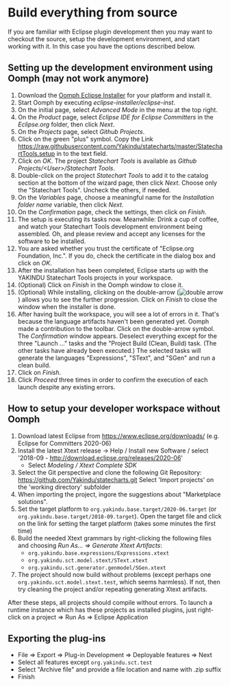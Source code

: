 # Build everything from source

If you are familiar with Eclipse plugin development then you may want to checkout the source, setup the development environment, and start working with it. In this case you have the options described below.

## Setting up the development environment using Oomph (may not work anymore)

1. Download the <a href="https://wiki.eclipse.org/Eclipse_Oomph_Installer" target="_blank">Oomph Eclipse Installer</a> for your platform and install it.
2. Start Oomph by executing *eclipse-installer/eclipse-inst*.
3. On the initial page, select *Advanced Mode* in the menu at the top right.
4. On the *Product* page, select *Eclipse IDE for Eclipse Committers* in the *Eclipse.org* folder, then click *Next*.
5. On the *Projects* page, select *Github Projects*.
6. Click on the green "plus" symbol. Copy the Link https://raw.githubusercontent.com/Yakindu/statecharts/master/StatechartTools.setup in to the text field.
7. Click on *OK*. The project *Statechart Tools* is available as *Github Projects/&lt;User&gt;/Statechart Tools*.
8. Double-click on the project *Statechart Tools* to add it to the catalog section at the bottom of the wizard page, then click *Next*. Choose only the "Statechart Tools". Uncheck the others, if needed.
9. On the *Variables* page, choose a meaningful name for the *Installation folder name* variable, then click *Next*.
10. On the *Confirmation* page, check the settings, then click on *Finish*.
11. The setup is executing its tasks now. Meanwhile: Drink a cup of coffee, and watch your Statechart Tools development environment being assembled. Oh, and please review and accept any licenses for the software to be installed.
12. You are asked whether you trust the certificate of "Eclipse.org Foundation, Inc.". If you do, check the certificate in the dialog box and click on *OK*.
13. After the installation has been completed, Eclipse starts up with the YAKINDU Statechart Tools projects in your workspace.
14. (Optional) Click on *Finish* in the Oomph window to close it. 
15. (Optional) While installing, clicking on the double-arrow (![double arrow](oomph_icon.png)) allows you to see the further progression. Click on *Finish* to close the window when the installer is done.
16. After having built the workspace, you will see a lot of errors in it. That's because the language artifacts haven't been generated yet. Oomph made a contribution to the toolbar. Click on the double-arrow symbol. The *Confirmation* window appears. Deselect everything except for the three "Launch …" tasks and the "Project Build (Clean, Build) task. (The other tasks have already been executed.) The selected tasks will generate the languages "Expressions", "SText", and "SGen" and run a clean build.
17. Click on *Finish*.
18. Click *Proceed* three times in order to confirm the execution of each launch despite any existing errors.

## How to setup your developer workspace without Oomph
1. Download latest Eclipse from https://www.eclipse.org/downloads/ (e.g. Eclipse for Committers 2020-06)
2. Install the latest Xtext release -> Help / Install new Software / select '2018-09 - http://download.eclipse.org/releases/2020-06'
    * Select *Modeling / Xtext Complete SDK*
3. Select the Git perspective and clone the following Git Repository:
https://github.com/Yakindu/statecharts.git
Select 'Import projects' on the 'working directory' subfolder
4. When importing the project, ingore the suggestions about "Marketplace solutions".
5. Set the target platform to `org.yakindu.base.target/2020-06.target` (or `org.yakindu.base.target/2018-09.target`).
Open the target file and click on the link for setting the target platform (takes some minutes the first time)
6. Build the needed Xtext grammars by right-clicking the following files and choosing *Run As... => Generate Xtext Artifacts*:
    * `org.yakindu.base.expressions/Expressions.xtext`
    * `org.yakindu.sct.model.stext/SText.xtext`
    * `org.yakindu.sct.generator.genmodel/SGen.xtext`
7. The project should now build without problems (except perhaps one `org.yakindu.sct.model.stext.test`, which seems harmless). If not, then try cleaning the project and/or repeating generating Xtext artifacts.

After these steps, all projects should compile without errors. To launch a runtime instance which has these projects as installed plugins, just right-click on a project => Run As => Eclipse Application

## Exporting the plug-ins

* File => Export => Plug-in Development => Deployable features => Next
* Select all features except `org.yakindu.sct.test`
* Select "Archive file" and provide a file location and name with .zip suffix
* Finish

